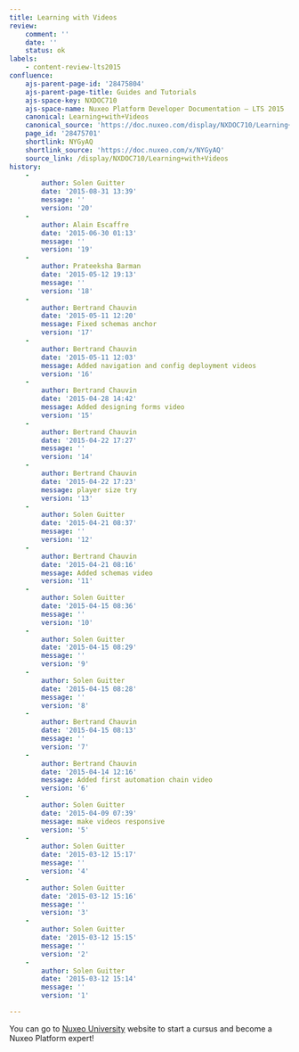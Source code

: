 ```yaml
---
title: Learning with Videos
review:
    comment: ''
    date: ''
    status: ok
labels:
    - content-review-lts2015
confluence:
    ajs-parent-page-id: '28475804'
    ajs-parent-page-title: Guides and Tutorials
    ajs-space-key: NXDOC710
    ajs-space-name: Nuxeo Platform Developer Documentation — LTS 2015
    canonical: Learning+with+Videos
    canonical_source: 'https://doc.nuxeo.com/display/NXDOC710/Learning+with+Videos'
    page_id: '28475701'
    shortlink: NYGyAQ
    shortlink_source: 'https://doc.nuxeo.com/x/NYGyAQ'
    source_link: /display/NXDOC710/Learning+with+Videos
history:
    - 
        author: Solen Guitter
        date: '2015-08-31 13:39'
        message: ''
        version: '20'
    - 
        author: Alain Escaffre
        date: '2015-06-30 01:13'
        message: ''
        version: '19'
    - 
        author: Prateeksha Barman
        date: '2015-05-12 19:13'
        message: ''
        version: '18'
    - 
        author: Bertrand Chauvin
        date: '2015-05-11 12:20'
        message: Fixed schemas anchor
        version: '17'
    - 
        author: Bertrand Chauvin
        date: '2015-05-11 12:03'
        message: Added navigation and config deployment videos
        version: '16'
    - 
        author: Bertrand Chauvin
        date: '2015-04-28 14:42'
        message: Added designing forms video
        version: '15'
    - 
        author: Bertrand Chauvin
        date: '2015-04-22 17:27'
        message: ''
        version: '14'
    - 
        author: Bertrand Chauvin
        date: '2015-04-22 17:23'
        message: player size try
        version: '13'
    - 
        author: Solen Guitter
        date: '2015-04-21 08:37'
        message: ''
        version: '12'
    - 
        author: Bertrand Chauvin
        date: '2015-04-21 08:16'
        message: Added schemas video
        version: '11'
    - 
        author: Solen Guitter
        date: '2015-04-15 08:36'
        message: ''
        version: '10'
    - 
        author: Solen Guitter
        date: '2015-04-15 08:29'
        message: ''
        version: '9'
    - 
        author: Solen Guitter
        date: '2015-04-15 08:28'
        message: ''
        version: '8'
    - 
        author: Bertrand Chauvin
        date: '2015-04-15 08:13'
        message: ''
        version: '7'
    - 
        author: Bertrand Chauvin
        date: '2015-04-14 12:16'
        message: Added first automation chain video
        version: '6'
    - 
        author: Solen Guitter
        date: '2015-04-09 07:39'
        message: make videos responsive
        version: '5'
    - 
        author: Solen Guitter
        date: '2015-03-12 15:17'
        message: ''
        version: '4'
    - 
        author: Solen Guitter
        date: '2015-03-12 15:16'
        message: ''
        version: '3'
    - 
        author: Solen Guitter
        date: '2015-03-12 15:15'
        message: ''
        version: '2'
    - 
        author: Solen Guitter
        date: '2015-03-12 15:14'
        message: ''
        version: '1'

---
```

You can go to [Nuxeo University](http://university.nuxeo.io) website to start a cursus and become a Nuxeo Platform expert!